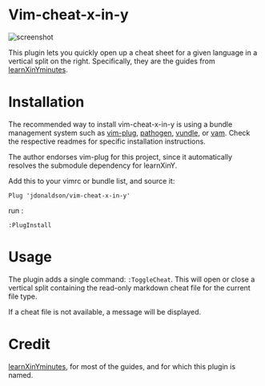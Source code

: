 # Vim-cheat-x-in-y

![screenshot](http://i.imgur.com/1ZAin3j.png)

This plugin lets you quickly open up a cheat sheet for a given language in a
vertical split on the right.  Specifically, they are the guides from
[learnXinYminutes][].

# Installation
The recommended way to install vim-cheat-x-in-y is using a bundle management system such
as [vim-plug][], [pathogen][], [vundle][], or [vam][]. Check the respective
readmes for specific installation instructions.

The author endorses vim-plug for this project, since it automatically resolves
the submodule dependency for learnXinY. 

Add this to your vimrc or bundle list, and source it:
```viml
Plug 'jdonaldson/vim-cheat-x-in-y'
```

run : 
```viml
:PlugInstall
```
# Usage
The plugin adds a single command:  ```:ToggleCheat```.  This will open or close
a vertical split containing the read-only markdown cheat file for the current
file type.

If a cheat file is not available, a message will be displayed.

# Credit
[learnXinYminutes][], for most
of the guides, and for which this plugin is named.

[learnXinYminutes]:https://github.com/adambard/learnxinyminutes-docs
[vim-plug]:https://github.com/junegunn/vim-plug
[pathogen]:https://github.com/tpope/vim-pathogen
[vundle]:https://github.com/gmarik/vundle
[vam]:https://github.com/MarcWeber/vim-addon-manager
